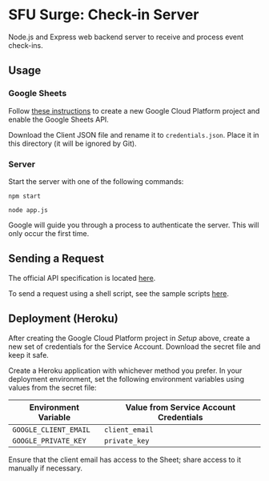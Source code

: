 # SFU Surge: Check-in Server

Node.js and Express web backend server to receive and process event check-ins.

## Usage

### Google Sheets

Follow [these instructions](https://developers.google.com/sheets/api/quickstart/nodejs) to create a new Google Cloud Platform project and enable the Google Sheets API.

Download the Client JSON file and rename it to `credentials.json`. Place it in this directory (it will be ignored by Git).

### Server

Start the server with one of the following commands:

```shell
npm start
```

```
node app.js
```

Google will guide you through a process to authenticate the server. This will only occur the first time.

## Sending a Request

The official API specification is located [here](https://github.com/sfusurge/checkin-server/blob/master/api-specification.md).

To send a request using a shell script, see the sample scripts [here](https://github.com/sfusurge/checkin-server/blob/master/scripts-api/checkin).

## Deployment (Heroku)

After creating the Google Cloud Platform project in _Setup_ above, create a new set of credentials for the Service Account. Download the secret file and keep it safe.

Create a Heroku application with whichever method you prefer. In your deployment environment, set the following environment variables using values from the secret file:

Environment Variable | Value from Service Account Credentials
--- | ---
`GOOGLE_CLIENT_EMAIL` | `client_email`
`GOOGLE_PRIVATE_KEY` | `private_key`

Ensure that the client email has access to the Sheet; share access to it manually if necessary.
